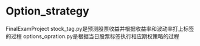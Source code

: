 # Option_strategy
FinalExamProject
stock_tag.py是预测股票收益并根据收益率和波动率打上标签的过程
options_opration.py是根据当日股票标签执行相应期权策略的过程
